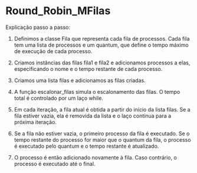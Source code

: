 # Round_Robin_MFilas

Explicação passo a passo:

1. Definimos a classe Fila que representa cada fila de processos. Cada fila tem uma lista de processos e um quantum, que define o tempo máximo de execução de cada processo.

2. Criamos instâncias das filas fila1 e fila2 e adicionamos processos a elas, especificando o nome e o tempo restante de cada processo.

3. Criamos uma lista filas e adicionamos as filas criadas.

4. A função escalonar_filas simula o escalonamento das filas. O tempo total é controlado por um laço while.

5. Em cada iteração, a fila atual é obtida a partir do início da lista filas. Se a fila estiver vazia, ela é removida da lista e o laço continua para a próxima iteração.

6. Se a fila não estiver vazia, o primeiro processo da fila é executado. Se o tempo restante do processo for maior que o quantum da fila, o processo é executado pelo quantum e o tempo restante é atualizado. 

7. O processo é então adicionado novamente à fila. Caso contrário, o processo é executado até o final.
